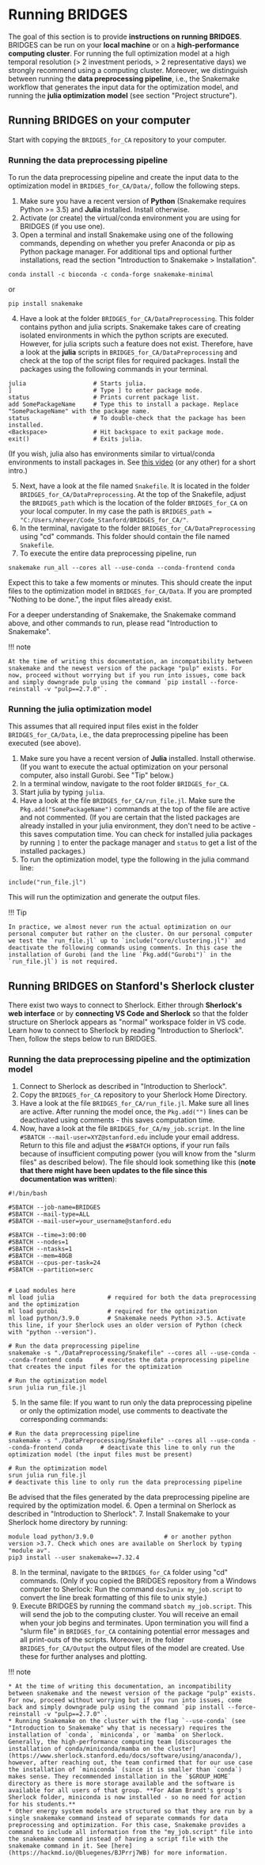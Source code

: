 # Running BRIDGES

The goal of this section is to provide **instructions on running BRIDGES**. BRIDGES can be run on your **local machine** or on a **high-performance computing cluster**. For running the full optimization model at a high temporal resolution (> 2 investment periods, > 2 representative days) we strongly recommend using a computing cluster. Moreover, we distinguish between running the **data preprocessing pipeline**, i.e., the Snakemake workflow that generates the input data for the optimization model, and running the **julia optimization model** (see section "Project structure").

## Running BRIDGES on your computer

Start with copying the `BRIDGES_for_CA` repository to your computer.

### Running the data preprocessing pipeline

To run the data preprocessing pipeline and create the input data to the optimization model in `BRIDGES_for_CA/Data/`, follow the following steps.

1. Make sure you have a recent version of **Python** (Snakemake requires Python >= 3.5) and **Julia** installed. Install otherwise.
2. Activate (or create) the virtual/conda environment you are using for BRIDGES (if you use one).
3. Open a terminal and install Snakemake using one of the following commands, depending on whether you prefer Anaconda or pip as Python package manager. For additional tips and optional further installations, read the section "Introduction to Snakemake > Installation".
```
conda install -c bioconda -c conda-forge snakemake-minimal
```
or
```
pip install snakemake
```
4. Have a look at the folder `BRIDGES_for_CA/DataPreprocessing`. This folder contains python and julia scripts. Snakemake takes care of creating isolated environments in which the python scripts are executed. However, for julia scripts such a feature does not exist. Therefore, have a look at the **julia** scripts in `BRIDGES_for_CA/DataPreprocessing` and check at the top of the script files for required packages. Install the packages using the following commands in your terminal. 
```
julia                   # Starts julia.
]                       # Type ] to enter package mode.
status                  # Prints current package list.
add SomePackageName     # Type this to install a package. Replace "SomePackageName" with the package name.
status                  # To double-check that the package has been installed.
<Backspace>             # Hit backspace to exit package mode.
exit()                  # Exits julia.
```
(If you wish, julia also has environments similar to virtual/conda environments to install packages in. See [this video](https://www.youtube.com/watch?v=S91mAyow2tw) (or any other) for a short intro.)

5. Next, have a look at the file named `Snakefile`. It is located in the folder `BRIDGES_for_CA/DataPreprocessing`. At the top of the Snakefile, adjust the `BRIDGES_path` which is the location of the folder `BRIDGES_for_CA` on your local computer. In my case the path is `BRIDGES_path = "C:/Users/mheyer/Code_Stanford/BRIDGES_for_CA/"`.
6. In the terminal, navigate to the folder `BRIDGES_for_CA/DataPreprocessing` using "cd" commands. This folder should contain the file named `Snakefile`.
7. To execute the entire data preprocessing pipeline, run
```
snakemake run_all --cores all --use-conda --conda-frontend conda
```
Expect this to take a few moments or minutes. This should create the input files to the optimization model in `BRIDGES_for_CA/Data`. If you are prompted "Nothing to be done.", the input files already exist.

For a deeper understanding of Snakemake, the Snakemake command above, and other commands to run, please read "Introduction to Snakemake".

!!! note

    At the time of writing this documentation, an incompatibility between snakemake and the newest version of the package "pulp" exists. For now, proceed without worrying but if you run into issues, come back and simply downgrade pulp using the command `pip install --force-reinstall -v "pulp==2.7.0"`.

### Running the julia optimization model 

This assumes that all required input files exist in the folder `BRIDGES_for_CA/Data`, i.e., the data preprocessing pipeline has been executed (see above).

1. Make sure you have a recent version of **Julia** installed. Install otherwise. (If you want to execute the actual optimization on your personal computer, also install Gurobi. See "Tip" below.)
2. In a terminal window, navigate to the root folder `BRIDGES_for_CA`.
3. Start julia by typing `julia`.
4. Have a look at the file `BRIDGES_for_CA/run_file.jl`. Make sure the `Pkg.add("SomePackageName")` commands at the top of the file are active and not commented. (If you are certain that the listed packages are already installed in your julia environment, they don't need to be active - this saves computation time. You can check for installed julia packages by running `]` to enter the package manager and `status` to get a list of the installed packages.)
5. To run the optimization model, type the following in the julia command line:
```
include("run_file.jl")
```
This will run the optimization and generate the output files.

!!! Tip

    In practice, we almost never run the actual optimization on our personal computer but rather on the cluster. On our personal computer we test the `run_file.jl` up to `include("core/clustering.jl")` and deactivate the following commands using comments. In this case the installation of Gurobi (and the line `Pkg.add("Gurobi")` in the `run_file.jl`) is not required.

## Running BRIDGES on Stanford's Sherlock cluster

There exist two ways to connect to Sherlock. Either through **Sherlock's web interface** or by **connecting VS Code and Sherlock** so that the folder structure on Sherlock appears as "normal" workspace folder in VS code. Learn how to connect to Sherlock by reading "Introduction to Sherlock". Then, follow the steps below to run BRIDGES.

### Running the data preprocessing pipeline and the optimization model

1. Connect to Sherlock as described in "Introduction to Sherlock".
2. Copy the `BRIDGES_for_CA` repository to your Sherlock Home Directory.
3. Have a look at the file `BRIDGES_for_CA/run_file.jl`. Make sure all lines are active. After running the model once, the `Pkg.add("")` lines can be deactivated using comments - this saves computation time.
4. Now, have a look at the file `BRIDGES_for_CA/my_job.script`. In the line `#SBATCH --mail-user=XYZ@stanford.edu` include your email address. Return to this file and adjust the `#SBATCH` options, if your run fails because of insufficient computing power (you will know from the "slurm files" as described below). The file should look something like this (**note that there might have been updates to the file since this documentation was written**):
``` title="BRIDGES_for_CA/my_job.script"
#!/bin/bash

#SBATCH --job-name=BRIDGES
#SBATCH --mail-type=ALL
#SBATCH --mail-user=your_username@stanford.edu

#SBATCH --time=3:00:00
#SBATCH --nodes=1
#SBATCH --ntasks=1
#SBATCH --mem=40GB
#SBATCH --cpus-per-task=24
#SBATCH --partition=serc


# Load modules here
ml load julia               # required for both the data preprocessing and the optimization
ml load gurobi              # required for the optimization
ml load python/3.9.0        # Snakemake needs Python >3.5. Activate this line, if your Sherlock uses an older version of Python (check with "python --version").

# Run the data preprocessing pipeline
snakemake -s "./DataPreprocessing/Snakefile" --cores all --use-conda --conda-frontend conda     # executes the data preprocessing pipeline that creates the input files for the optimization

# Run the optimization model
srun julia run_file.jl
```
5. In the same file: If you want to run only the data preprocessing pipeline or only the optimization model, use comments to deactivate the corresponding commands: 
```
# Run the data preprocessing pipeline
snakemake -s "./DataPreprocessing/Snakefile" --cores all --use-conda --conda-frontend conda     # deactivate this line to only run the optimization model (the input files must be present)

# Run the optimization model
srun julia run_file.jl                                                                          # deactivate this line to only run the data preprocessing pipeline
```
Be advised that the files generated by the data preprocessing pipeline are required by the optimization model.
6. Open a terminal on Sherlock as described in "Introduction to Sherlock".
7. Install Snakemake to your Sherlock home directory by running:
```
module load python/3.9.0                    # or another python version >3.7. Check which ones are available on Sherlock by typing "module av".
pip3 install --user snakemake==7.32.4
``` 
8. In the terminal, navigate to the `BRIDGES_for_CA` folder using "cd" commands. (Only if you copied the BRIDGES repository from a Windows computer to Sherlock: Run the command `dos2unix my_job.script` to convert the line break formatting of this file to unix style.)
7. Execute BRIDGES by running the command `sbatch my_job.script`. This will send the job to the computing cluster. You will receive an email when your job begins and terminates. Upon termination you will find a "slurm file" in `BRIDGES_for_CA` containing potential error messages and all print-outs of the scripts. Moreover, in the folder `BRIDGES_for_CA/Output` the output files of the model are created. Use these for further analyses and plotting.

!!! note

    * At the time of writing this documentation, an incompatibility between snakemake and the newest version of the package "pulp" exists. For now, proceed without worrying but if you run into issues, come back and simply downgrade pulp using the command `pip install --force-reinstall -v "pulp==2.7.0"`.
    * Running Snakemake on the cluster with the flag `--use-conda` (see "Introduction to Snakemake" why that is necessary) requires the installation of `conda`, `miniconda`, or `mamba` on Sherlock. Generally, the high-performance computing team [discourages the installation of conda/miniconda/mamba on the cluster](https://www.sherlock.stanford.edu/docs/software/using/anaconda/), however, after reaching out, the team confirmed that for our use case the installation of `miniconda` (since it is smaller than `conda`) makes sense. They recommended installation in the `$GROUP_HOME` directory as there is more storage available and the software is available for all users of that group. **For Adam Brandt's group's Sherlock folder, miniconda is now installed - so no need for action for his students.**
    * Other energy system models are structured so that they are run by a single snakemake command instead of separate commands for data preprocessing and optimization. For this case, Snakemake provides a command to include all information from the "my_job.script" file into the snakemake command instead of having a script file with the snakemake command in it. See [here](https://hackmd.io/@bluegenes/BJPrrj7WB) for more information. 

